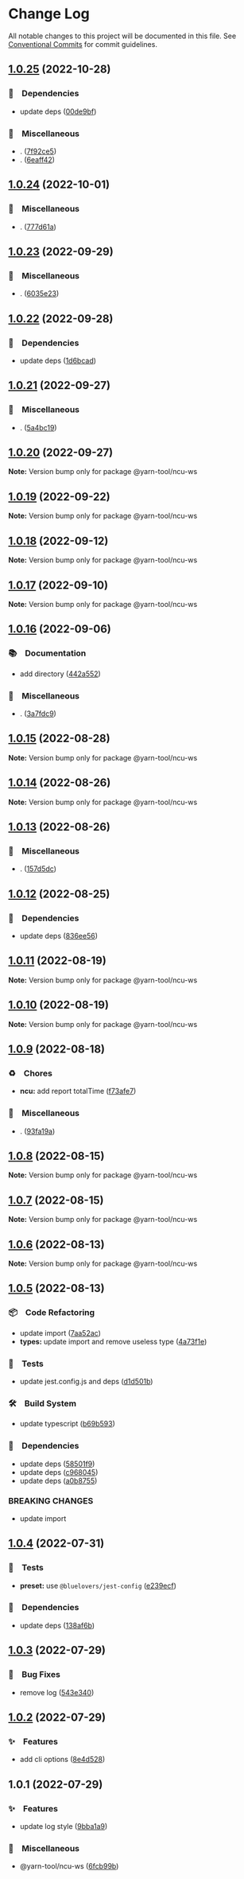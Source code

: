 # Change Log

All notable changes to this project will be documented in this file.
See [Conventional Commits](https://conventionalcommits.org) for commit guidelines.

## [1.0.25](https://github.com/bluelovers/ws-yarn-workspaces/compare/@yarn-tool/ncu-ws@1.0.24...@yarn-tool/ncu-ws@1.0.25) (2022-10-28)



### 📌　Dependencies

* update deps ([00de9bf](https://github.com/bluelovers/ws-yarn-workspaces/commit/00de9bf62a49f5de21e60c6a120fc4d3e6e058e3))


### 🔖　Miscellaneous

* . ([7f92ce5](https://github.com/bluelovers/ws-yarn-workspaces/commit/7f92ce51ae10641c0714d1413d1f4a0fb5b8688e))
* . ([6eaff42](https://github.com/bluelovers/ws-yarn-workspaces/commit/6eaff42a32ef2237b770c48ccc42576a4f9934ee))



## [1.0.24](https://github.com/bluelovers/ws-yarn-workspaces/compare/@yarn-tool/ncu-ws@1.0.23...@yarn-tool/ncu-ws@1.0.24) (2022-10-01)



### 🔖　Miscellaneous

* . ([777d61a](https://github.com/bluelovers/ws-yarn-workspaces/commit/777d61af255146b2b1b1f364587c36a0f5bfc00c))



## [1.0.23](https://github.com/bluelovers/ws-yarn-workspaces/compare/@yarn-tool/ncu-ws@1.0.22...@yarn-tool/ncu-ws@1.0.23) (2022-09-29)



### 🔖　Miscellaneous

* . ([6035e23](https://github.com/bluelovers/ws-yarn-workspaces/commit/6035e2399f4f5a5f5e5ac56309b6dc37ffe91389))



## [1.0.22](https://github.com/bluelovers/ws-yarn-workspaces/compare/@yarn-tool/ncu-ws@1.0.21...@yarn-tool/ncu-ws@1.0.22) (2022-09-28)



### 📌　Dependencies

* update deps ([1d6bcad](https://github.com/bluelovers/ws-yarn-workspaces/commit/1d6bcad8d8cf45daeab2360144383208b2ea6b9d))



## [1.0.21](https://github.com/bluelovers/ws-yarn-workspaces/compare/@yarn-tool/ncu-ws@1.0.20...@yarn-tool/ncu-ws@1.0.21) (2022-09-27)



### 🔖　Miscellaneous

* . ([5a4bc19](https://github.com/bluelovers/ws-yarn-workspaces/commit/5a4bc19a0a279a49e752d776279165e14c402427))



## [1.0.20](https://github.com/bluelovers/ws-yarn-workspaces/compare/@yarn-tool/ncu-ws@1.0.19...@yarn-tool/ncu-ws@1.0.20) (2022-09-27)

**Note:** Version bump only for package @yarn-tool/ncu-ws





## [1.0.19](https://github.com/bluelovers/ws-yarn-workspaces/compare/@yarn-tool/ncu-ws@1.0.18...@yarn-tool/ncu-ws@1.0.19) (2022-09-22)

**Note:** Version bump only for package @yarn-tool/ncu-ws





## [1.0.18](https://github.com/bluelovers/ws-yarn-workspaces/compare/@yarn-tool/ncu-ws@1.0.17...@yarn-tool/ncu-ws@1.0.18) (2022-09-12)

**Note:** Version bump only for package @yarn-tool/ncu-ws





## [1.0.17](https://github.com/bluelovers/ws-yarn-workspaces/compare/@yarn-tool/ncu-ws@1.0.16...@yarn-tool/ncu-ws@1.0.17) (2022-09-10)

**Note:** Version bump only for package @yarn-tool/ncu-ws





## [1.0.16](https://github.com/bluelovers/ws-yarn-workspaces/compare/@yarn-tool/ncu-ws@1.0.15...@yarn-tool/ncu-ws@1.0.16) (2022-09-06)



### 📚　Documentation

* add directory ([442a552](https://github.com/bluelovers/ws-yarn-workspaces/commit/442a55232619f7fe2b9bad6f8eccfffc4f8f47d2))


### 🔖　Miscellaneous

* . ([3a7fdc9](https://github.com/bluelovers/ws-yarn-workspaces/commit/3a7fdc924ada93b1d0ac0160f8d77e46ff060588))



## [1.0.15](https://github.com/bluelovers/ws-yarn-workspaces/compare/@yarn-tool/ncu-ws@1.0.14...@yarn-tool/ncu-ws@1.0.15) (2022-08-28)

**Note:** Version bump only for package @yarn-tool/ncu-ws





## [1.0.14](https://github.com/bluelovers/ws-yarn-workspaces/compare/@yarn-tool/ncu-ws@1.0.13...@yarn-tool/ncu-ws@1.0.14) (2022-08-26)

**Note:** Version bump only for package @yarn-tool/ncu-ws





## [1.0.13](https://github.com/bluelovers/ws-yarn-workspaces/compare/@yarn-tool/ncu-ws@1.0.12...@yarn-tool/ncu-ws@1.0.13) (2022-08-26)



### 🔖　Miscellaneous

* . ([157d5dc](https://github.com/bluelovers/ws-yarn-workspaces/commit/157d5dc8959261d9326f6e633987182898ae9670))



## [1.0.12](https://github.com/bluelovers/ws-yarn-workspaces/compare/@yarn-tool/ncu-ws@1.0.11...@yarn-tool/ncu-ws@1.0.12) (2022-08-25)



### 📌　Dependencies

* update deps ([836ee56](https://github.com/bluelovers/ws-yarn-workspaces/commit/836ee56d294d3b6c85ad1f8b209660c779480a80))



## [1.0.11](https://github.com/bluelovers/ws-yarn-workspaces/compare/@yarn-tool/ncu-ws@1.0.10...@yarn-tool/ncu-ws@1.0.11) (2022-08-19)

**Note:** Version bump only for package @yarn-tool/ncu-ws





## [1.0.10](https://github.com/bluelovers/ws-yarn-workspaces/compare/@yarn-tool/ncu-ws@1.0.9...@yarn-tool/ncu-ws@1.0.10) (2022-08-19)

**Note:** Version bump only for package @yarn-tool/ncu-ws





## [1.0.9](https://github.com/bluelovers/ws-yarn-workspaces/compare/@yarn-tool/ncu-ws@1.0.8...@yarn-tool/ncu-ws@1.0.9) (2022-08-18)


### ♻️　Chores

* **ncu:** add report totalTime ([f73afe7](https://github.com/bluelovers/ws-yarn-workspaces/commit/f73afe7c3c646c508ef0b5c758da9009766f0159))


### 🔖　Miscellaneous

* . ([93fa19a](https://github.com/bluelovers/ws-yarn-workspaces/commit/93fa19ad510eb723c87dcedb4f259b203087a00c))





## [1.0.8](https://github.com/bluelovers/ws-yarn-workspaces/compare/@yarn-tool/ncu-ws@1.0.7...@yarn-tool/ncu-ws@1.0.8) (2022-08-15)

**Note:** Version bump only for package @yarn-tool/ncu-ws





## [1.0.7](https://github.com/bluelovers/ws-yarn-workspaces/compare/@yarn-tool/ncu-ws@1.0.6...@yarn-tool/ncu-ws@1.0.7) (2022-08-15)

**Note:** Version bump only for package @yarn-tool/ncu-ws





## [1.0.6](https://github.com/bluelovers/ws-yarn-workspaces/compare/@yarn-tool/ncu-ws@1.0.5...@yarn-tool/ncu-ws@1.0.6) (2022-08-13)

**Note:** Version bump only for package @yarn-tool/ncu-ws





## [1.0.5](https://github.com/bluelovers/ws-yarn-workspaces/compare/@yarn-tool/ncu-ws@1.0.4...@yarn-tool/ncu-ws@1.0.5) (2022-08-13)


### 📦　Code Refactoring

* update import ([7aa52ac](https://github.com/bluelovers/ws-yarn-workspaces/commit/7aa52ac972f176fd2505df5dac26caa6d8d3ee3e))
* **types:** update import and remove useless type ([4a73f1e](https://github.com/bluelovers/ws-yarn-workspaces/commit/4a73f1e7b06c16081717a14350af9ab91c3e3c87))


### 🚨　Tests

* update jest.config.js and deps ([d1d501b](https://github.com/bluelovers/ws-yarn-workspaces/commit/d1d501ba059130bd8f90e6eaa266084110698011))


### 🛠　Build System

* update typescript ([b69b593](https://github.com/bluelovers/ws-yarn-workspaces/commit/b69b593d511d9d4e246513dc1d69721150b9cfe8))


### 📌　Dependencies

* update deps ([58501f9](https://github.com/bluelovers/ws-yarn-workspaces/commit/58501f97494eb624779dffea7ac9d68e45e5e978))
* update deps ([c968045](https://github.com/bluelovers/ws-yarn-workspaces/commit/c96804598f63a5cd06507e3eaaa2e8b569b14b65))
* update deps ([a0b8755](https://github.com/bluelovers/ws-yarn-workspaces/commit/a0b875582efdc9829b0cdb6c9c819cace8b76e90))


### BREAKING CHANGES

* update import





## [1.0.4](https://github.com/bluelovers/ws-yarn-workspaces/compare/@yarn-tool/ncu-ws@1.0.3...@yarn-tool/ncu-ws@1.0.4) (2022-07-31)


### 🚨　Tests

* **preset:** use `@bluelovers/jest-config` ([e239ecf](https://github.com/bluelovers/ws-yarn-workspaces/commit/e239ecf606d82930c6036ec1241bf3b4a1095423))


### 📌　Dependencies

* update deps ([138af6b](https://github.com/bluelovers/ws-yarn-workspaces/commit/138af6b1e69373e04539badb61127172d9938e55))





## [1.0.3](https://github.com/bluelovers/ws-yarn-workspaces/compare/@yarn-tool/ncu-ws@1.0.2...@yarn-tool/ncu-ws@1.0.3) (2022-07-29)


### 🐛　Bug Fixes

* remove log ([543e340](https://github.com/bluelovers/ws-yarn-workspaces/commit/543e34089e09aa088c4d41d56448e13a485c149d))





## [1.0.2](https://github.com/bluelovers/ws-yarn-workspaces/compare/@yarn-tool/ncu-ws@1.0.1...@yarn-tool/ncu-ws@1.0.2) (2022-07-29)


### ✨　Features

* add cli options ([8e4d528](https://github.com/bluelovers/ws-yarn-workspaces/commit/8e4d528c3975400902929144ea5142598d1a1d1c))





## 1.0.1 (2022-07-29)


### ✨　Features

* update log style ([9bba1a9](https://github.com/bluelovers/ws-yarn-workspaces/commit/9bba1a907c918475dfeb182060e903e1a8afbf64))


### 🔖　Miscellaneous

* @yarn-tool/ncu-ws ([6fcb99b](https://github.com/bluelovers/ws-yarn-workspaces/commit/6fcb99b548486e6f2b4037106d7ae5590c90389b))

